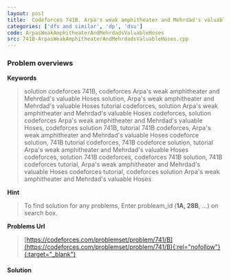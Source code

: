 ```yaml
---
layout: post
title:  Codeforces 741B. Arpa's weak amphitheater and Mehrdad's valuable Hoses solution
categories: ['dfs and similar', 'dp', 'dsu']
code: ArpasWeakAmphitheaterAndMehrdadsValuableHoses
src: 741B-ArpasWeakAmphitheaterAndMehrdadsValuableHoses.cpp
---
```

### **Problem overviews**

**Keywords**
> solution codeforces 741B, codeforces Arpa's weak amphitheater and Mehrdad's valuable Hoses solution, Arpa's weak amphitheater and Mehrdad's valuable Hoses tutorial codeforces, solution Arpa's weak amphitheater and Mehrdad's valuable Hoses codeforces, solution codeforces Arpa's weak amphitheater and Mehrdad's valuable Hoses, codeforces solution 741B, tutorial 741B codeforces, Arpa's weak amphitheater and Mehrdad's valuable Hoses codeforce solution, 741B tutorial codeforces, 741B codeforce solution, tutorial Arpa's weak amphitheater and Mehrdad's valuable Hoses codeforces, solution 741B codeforces, codeforces 741B solution, 741B codeforces tutorial, Arpa's weak amphitheater and Mehrdad's valuable Hoses codeforces tutorial, codeforces solution Arpa's weak amphitheater and Mehrdad's valuable Hoses

**Hint**
> To find solution for any problems, Enter probleam_id (**1A, 28B**, ...) on search box. 

**Problems Url**
> [https://codeforces.com/problemset/problem/741/B](https://codeforces.com/problemset/problem/741/B){:rel="nofollow"}{:target="_blank"}

#### **Solution**



